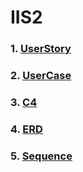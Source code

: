 # IIS2

### 1. [UserStory](UserStory.md)
### 2. [UserCase](UserCase.md)
### 3. [C4](C4.md)
### 4. [ERD](ERD.md)
### 5. [Sequence](Sequence.md)
